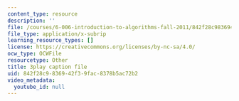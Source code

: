 ```yaml
---
content_type: resource
description: ''
file: /courses/6-006-introduction-to-algorithms-fall-2011/842f28c9836942f39fac8378b5ac72b2_Aa2sqUhIn-E.srt
file_type: application/x-subrip
learning_resource_types: []
license: https://creativecommons.org/licenses/by-nc-sa/4.0/
ocw_type: OCWFile
resourcetype: Other
title: 3play caption file
uid: 842f28c9-8369-42f3-9fac-8378b5ac72b2
video_metadata:
  youtube_id: null
---
```

